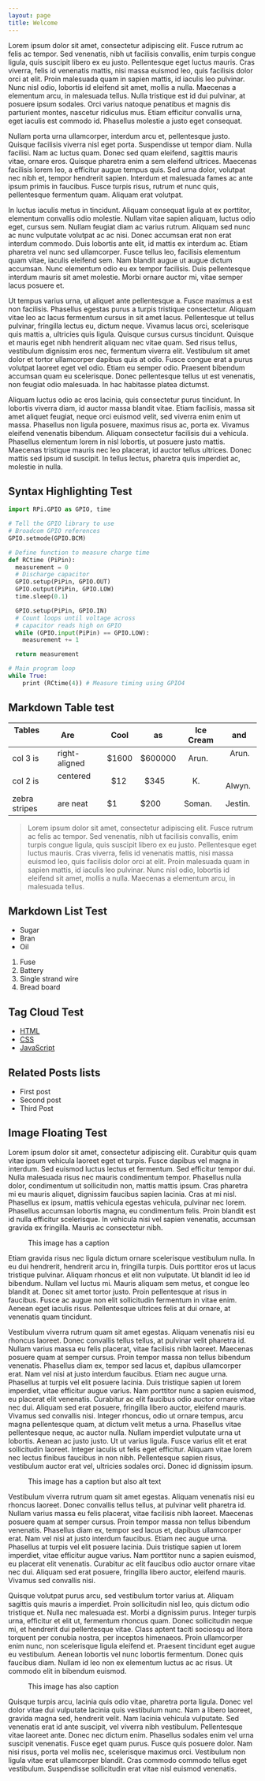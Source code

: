 ```yaml
---
layout: page
title: Welcome
---
```


<amp-img src="{{ site.baseurl }}/static/img/macos-sierra.jpg" layout="responsive" width="266" height="150"></amp-img>
Lorem ipsum dolor sit amet, consectetur adipiscing elit. Fusce rutrum ac felis ac tempor. Sed venenatis, nibh ut facilisis convallis, enim turpis congue ligula, quis suscipit libero ex eu justo. Pellentesque eget luctus mauris. Cras viverra, felis id venenatis mattis, nisi massa euismod leo, quis facilisis dolor orci at elit. Proin malesuada quam in sapien mattis, id iaculis leo pulvinar. Nunc nisl odio, lobortis id eleifend sit amet, mollis a nulla. Maecenas a elementum arcu, in malesuada tellus. Nulla tristique est id dui pulvinar, at posuere ipsum sodales. Orci varius natoque penatibus et magnis dis parturient montes, nascetur ridiculus mus. Etiam efficitur convallis urna, eget iaculis est commodo id. Phasellus molestie a justo eget consequat.

Nullam porta urna ullamcorper, interdum arcu et, pellentesque justo. Quisque facilisis viverra nisl eget porta. Suspendisse ut tempor diam. Nulla facilisi. Nam ac luctus quam. Donec sed quam eleifend, sagittis mauris vitae, ornare eros. Quisque pharetra enim a sem eleifend ultrices. Maecenas facilisis lorem leo, a efficitur augue tempus quis. Sed urna dolor, volutpat nec nibh et, tempor hendrerit sapien. Interdum et malesuada fames ac ante ipsum primis in faucibus. Fusce turpis risus, rutrum et nunc quis, pellentesque fermentum quam. Aliquam erat volutpat.

In luctus iaculis metus in tincidunt. Aliquam consequat ligula at ex porttitor, elementum convallis odio molestie. Nullam vitae sapien aliquam, luctus odio eget, cursus sem. Nullam feugiat diam ac varius rutrum. Aliquam sed nunc ac nunc vulputate volutpat ac ac nisi. Donec accumsan erat non erat interdum commodo. Duis lobortis ante elit, id mattis ex interdum ac. Etiam pharetra vel nunc sed ullamcorper. Fusce tellus leo, facilisis elementum quam vitae, iaculis eleifend sem. Nam blandit augue ut augue dictum accumsan. Nunc elementum odio eu ex tempor facilisis. Duis pellentesque interdum mauris sit amet molestie. Morbi ornare auctor mi, vitae semper lacus posuere et.

Ut tempus varius urna, ut aliquet ante pellentesque a. Fusce maximus a est non facilisis. Phasellus egestas purus a turpis tristique consectetur. Aliquam vitae leo ac lacus fermentum cursus in sit amet lacus. Pellentesque ut tellus pulvinar, fringilla lectus eu, dictum neque. Vivamus lacus orci, scelerisque quis mattis a, ultricies quis ligula. Quisque cursus cursus tincidunt. Quisque et mauris eget nibh hendrerit aliquam nec vitae quam. Sed risus tellus, vestibulum dignissim eros nec, fermentum viverra elit. Vestibulum sit amet dolor et tortor ullamcorper dapibus quis at odio. Fusce congue erat a purus volutpat laoreet eget vel odio. Etiam eu semper odio. Praesent bibendum accumsan quam eu scelerisque. Donec pellentesque tellus ut est venenatis, non feugiat odio malesuada. In hac habitasse platea dictumst.

Aliquam luctus odio ac eros lacinia, quis consectetur purus tincidunt. In lobortis viverra diam, id auctor massa blandit vitae. Etiam facilisis, massa sit amet aliquet feugiat, neque orci euismod velit, sed viverra enim enim ut massa. Phasellus non ligula posuere, maximus risus ac, porta ex. Vivamus eleifend venenatis bibendum. Aliquam consectetur facilisis dui a vehicula. Phasellus elementum lorem in nisl lobortis, ut posuere justo mattis. Maecenas tristique mauris nec leo placerat, id auctor tellus ultrices. Donec mattis sed ipsum id suscipit. In tellus lectus, pharetra quis imperdiet ac, molestie in nulla.

## Syntax Highlighting Test

```python
import RPi.GPIO as GPIO, time

# Tell the GPIO library to use
# Broadcom GPIO references
GPIO.setmode(GPIO.BCM)

# Define function to measure charge time
def RCtime (PiPin):
  measurement = 0
  # Discharge capacitor
  GPIO.setup(PiPin, GPIO.OUT)
  GPIO.output(PiPin, GPIO.LOW)
  time.sleep(0.1)

  GPIO.setup(PiPin, GPIO.IN)
  # Count loops until voltage across
  # capacitor reads high on GPIO
  while (GPIO.input(PiPin) == GPIO.LOW):
    measurement += 1

  return measurement

# Main program loop
while True:
    print (RCtime(4)) # Measure timing using GPIO4
```

## Markdown Table test

| Tables        | Are           | Cool  |    as   | Ice Cream |   and    |
|---------------|---------------|-------|---------|-----------|----------|
| col 3 is      | right-aligned | $1600 | $600000 |    Arun.  |   Arun.  |
| col 2 is      | centered      |   $12 |    $345 |     K.    |   Alwyn. |
| zebra stripes | are neat      |    $1 |    $200 |    Soman. |  Jestin. |

> Lorem ipsum dolor sit amet, consectetur adipiscing elit. Fusce rutrum ac felis ac tempor. Sed venenatis, nibh ut facilisis convallis, enim turpis congue ligula, quis suscipit libero ex eu justo. Pellentesque eget luctus mauris. Cras viverra, felis id venenatis mattis, nisi massa euismod leo, quis facilisis dolor orci at elit. Proin malesuada quam in sapien mattis, id iaculis leo pulvinar. Nunc nisl odio, lobortis id eleifend sit amet, mollis a nulla. Maecenas a elementum arcu, in malesuada tellus.

## Markdown List Test

* Sugar
* Bran
* Oil

1. Fuse
2. Battery 
3. Single strand wire
4. Bread board

## Tag Cloud Test

<ul class="tags">
  <li><a href="#" class="tag">HTML</a></li>
  <li><a href="#" class="tag">CSS</a></li>
  <li><a href="#" class="tag">JavaScript</a></li>
</ul>

## Related Posts lists

<ul class="cp-ul">
  <li>First post</li>
  <li>Second post</li>
  <li>Third Post</li>
</ul>

## Image Floating Test

Lorem ipsum dolor sit amet, consectetur adipiscing elit. Curabitur quis quam vitae ipsum vehicula laoreet eget et turpis. Fusce dapibus vel magna in interdum. Sed euismod luctus lectus et fermentum. Sed efficitur tempor dui. Nulla malesuada risus nec mauris condimentum tempor. Phasellus nulla dolor, condimentum ut sollicitudin non, mattis mattis ipsum. Cras pharetra mi eu mauris aliquet, dignissim faucibus sapien lacinia. Cras at mi nisl. Phasellus ex ipsum, mattis vehicula egestas vehicula, pulvinar nec lorem. Phasellus accumsan lobortis magna, eu condimentum felis. Proin blandit est id nulla efficitur scelerisque. In vehicula nisi vel sapien venenatis, accumsan gravida ex fringilla. Mauris ac consectetur nibh.
<figure class="figure figure-right">
<amp-img src="https://unsplash.it/300/400?image=123" alt="chipprogrammer"></amp-img>
  <figcaption>This image has a caption</figcaption>
</figure>
Etiam gravida risus nec ligula dictum ornare scelerisque vestibulum nulla. In eu dui hendrerit, hendrerit arcu in, fringilla turpis. Duis porttitor eros ut lacus tristique pulvinar. Aliquam rhoncus et elit non vulputate. Ut blandit id leo id bibendum. Nullam vel luctus mi. Mauris aliquam sem metus, et congue leo blandit at. Donec sit amet tortor justo. Proin pellentesque at risus in faucibus. Fusce ac augue non elit sollicitudin fermentum in vitae enim. Aenean eget iaculis risus. Pellentesque ultrices felis at dui ornare, at venenatis quam tincidunt.

Vestibulum viverra rutrum quam sit amet egestas. Aliquam venenatis nisi eu rhoncus laoreet. Donec convallis tellus tellus, at pulvinar velit pharetra id. Nullam varius massa eu felis placerat, vitae facilisis nibh laoreet. Maecenas posuere quam at semper cursus. Proin tempor massa non tellus bibendum venenatis. Phasellus diam ex, tempor sed lacus et, dapibus ullamcorper erat. Nam vel nisi at justo interdum faucibus. Etiam nec augue urna. Phasellus at turpis vel elit posuere lacinia. Duis tristique sapien ut lorem imperdiet, vitae efficitur augue varius. Nam porttitor nunc a sapien euismod, eu placerat elit venenatis. Curabitur ac elit faucibus odio auctor ornare vitae nec dui. Aliquam sed erat posuere, fringilla libero auctor, eleifend mauris. Vivamus sed convallis nisi. Integer rhoncus, odio ut ornare tempus, arcu magna pellentesque quam, at dictum velit metus a urna. Phasellus vitae pellentesque neque, ac auctor nulla. Nullam imperdiet vulputate urna ut lobortis. Aenean ac justo justo. Ut ut varius ligula. Fusce varius elit et erat sollicitudin laoreet. Integer iaculis ut felis eget efficitur. Aliquam vitae lorem nec lectus finibus faucibus in non nibh. Pellentesque sapien risus, vestibulum auctor erat vel, ultricies sodales orci. Donec id dignissim ipsum.
<figure class="figure figure-left">
<amp-img src="https://unsplash.it/300/400?image=123" alt="This is the alt text"></amp-img>
  <figcaption>This image has a caption but also alt text</figcaption>
</figure>
Vestibulum viverra rutrum quam sit amet egestas. Aliquam venenatis nisi eu rhoncus laoreet. Donec convallis tellus tellus, at pulvinar velit pharetra id. Nullam varius massa eu felis placerat, vitae facilisis nibh laoreet. Maecenas posuere quam at semper cursus. Proin tempor massa non tellus bibendum venenatis. Phasellus diam ex, tempor sed lacus et, dapibus ullamcorper erat. Nam vel nisi at justo interdum faucibus. Etiam nec augue urna. Phasellus at turpis vel elit posuere lacinia. Duis tristique sapien ut lorem imperdiet, vitae efficitur augue varius. Nam porttitor nunc a sapien euismod, eu placerat elit venenatis. Curabitur ac elit faucibus odio auctor ornare vitae nec dui. Aliquam sed erat posuere, fringilla libero auctor, eleifend mauris. Vivamus sed convallis nisi.

Quisque volutpat purus arcu, sed vestibulum tortor varius at. Aliquam sagittis quis mauris a imperdiet. Proin sollicitudin nisl leo, quis dictum odio tristique et. Nulla nec malesuada est. Morbi a dignissim purus. Integer turpis urna, efficitur et elit ut, fermentum rhoncus quam. Donec sollicitudin neque mi, et hendrerit dui pellentesque vitae. Class aptent taciti sociosqu ad litora torquent per conubia nostra, per inceptos himenaeos. Proin ullamcorper enim nunc, non scelerisque ligula eleifend et. Praesent tincidunt eget augue eu vestibulum. Aenean lobortis vel nunc lobortis fermentum. Donec quis faucibus diam. Nullam id leo non ex elementum luctus ac ac risus. Ut commodo elit in bibendum euismod.

<figure class="figure figure-center">
<amp-img src="https://unsplash.it/800/400?image=123" alt="This image has alt text"></amp-img>
  <figcaption>This image has also caption</figcaption>
</figure>
Quisque turpis arcu, lacinia quis odio vitae, pharetra porta ligula. Donec vel dolor vitae dui vulputate lacinia quis vestibulum nunc. Nam a libero laoreet, gravida magna sed, hendrerit velit. Nam lacinia vehicula vulputate. Sed venenatis erat id ante suscipit, vel viverra nibh vestibulum. Pellentesque vitae laoreet ante. Donec nec dictum enim. Phasellus sodales enim vel urna suscipit venenatis. Fusce eget quam purus. Fusce quis posuere dolor. Nam nisi risus, porta vel mollis nec, scelerisque maximus orci. Vestibulum non ligula vitae erat ullamcorper blandit. Cras commodo commodo tellus eget vestibulum. Suspendisse sollicitudin erat vitae nisl euismod venenatis.
